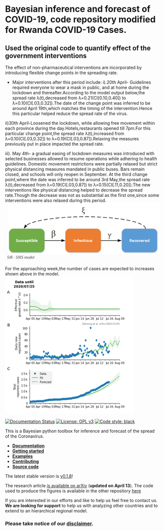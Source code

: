 # Bayesian inference and forecast of COVID-19, code repository modified for Rwanda COVID-19 Cases.
## Used the original code to quantify effect of the government interventions


The effect of non-pharmaceutical interventions are incorporated by introducing flexible change points in the spreading rate.
- Major interventions after this period include: 
i).20th April- Guidelines required everyone to wear a mask in public, and at home during the lockdown and thereafter.According to the model output below,the spread rate λ(t),decreased from λ=0.21(CI[0.10,0.40]) to λ=0.10(CI[.03,0.32]).The date of the  change point was inferred to be around April 19th,which matches the timing of the intervention.Hence this particular helped reduce the spread rate of the virus.

ii)30th April-Loosened the lockdown, while allowing free movement within each province during the day.Hotels,restaurants opened till 7pm.For this particular change point,the spread rate λ(t),increased from λ=0.10(CI[.03,0.32]) to λ=0.19(CI[.03,0.87]).Relaxing the measures previously put in place impacted the spread rate.

iii). May 4th- a gradual easing of lockdown measures was introduced  with selected businesses allowed to resume operations while adhering to health guidelines. Domestic movement restrictions were partially relaxed but strict physical distancing measures mandated in public buses. Bars remain closed, and schools will only reopen in September.
At the third change point,where the date was inferred to be around 3rd May,the spread rate λ(t),decreased from λ=0.19(CI[.03,0.87]) to λ=0.15(CI[.11,0.20]).The new interventions like physical distancing helped to decrease the spread rate.Though the decrease was not as substantial as the first one,since some interventions were also relaxed during this period. 
![SIR model](/rwanda_plots/SIR.png)



For the approaching week,the number of cases are expected to increases shown above in the model.
![Forecast Of SIR model](/rwanda_plots/forecast.png)

[![Documentation Status](https://readthedocs.org/projects/covid19-inference/badge/?version=latest)](https://covid19-inference.readthedocs.io/en/latest/doc/gettingstarted.html)
[![License: GPL v3](https://img.shields.io/badge/License-GPLv3-blue.svg)](https://www.gnu.org/licenses/gpl-3.0)
[![Code style: black](https://img.shields.io/badge/code%20style-black-000000.svg)](https://github.com/psf/black)

This is a Bayesian python toolbox for inference and forecast of the spread of the Coronavirus.

- [**Documentation**](https://covid19-inference.readthedocs.io/en/latest/index.html)
- [**Getting started**](https://covid19-inference.readthedocs.io/en/latest/doc/gettingstarted.html)
- [**Examples**](https://covid19-inference.readthedocs.io/en/latest/doc/examples.html)
- [**Contributing**](https://covid19-inference.readthedocs.io/en/latest/doc/contributing.html)
- [**Source code**](https://github.com/Priesemann-Group/covid19_inference)


The latest stable version is [v0.1.8](https://github.com/Priesemann-Group/covid19_inference/tree/v0.1.8)!


The research article [is available on arXiv](https://arxiv.org/abs/2004.01105) (**updated on April 13**).
The code used to produce the figures is available in the other repository [here](https://github.com/Priesemann-Group/covid19_inference_forecast)


If you are interested in our efforts and like to help us feel free to contact us. **We are looking for support** to help us with analyzing other countries and to extend to an hierarchical regional model.

### Please take notice of our [disclaimer](DISCLAIMER.md).


